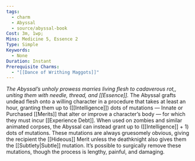 ```yaml
---
tags:
  - charm
  - Abyssal
  - source/abyssal-book
Cost: 3m, 1wp; 
Mins: Medicine 5, Essence 2
Type: Simple
Keywords:
  - None
Duration: Instant
Prerequisite Charms:
  - "[[Dance of Writhing Maggots]]"
---
```

*The Abyssal’s unholy prowess marries living flesh to cadaverous rot,, uniting them with needle, thread, and [[Essence]].*
The Abyssal grafts undead flesh onto a willing character in a procedure that takes at least an hour, granting them up to ([[Intelligence]]) dots of mutations — Innate or Purchased [[Merits]] that alter or improve a character’s body — for which they must incur [[Experience Debt]]. When used on zombies and similar animated corpses, the Abyssal can instead grant up to ([[Intelligence]] + 1) dots of mutations.
These mutations are always gruesomely obvious, giving the recipient the [[Hideous]] Merit unless the deathknight also gives them the [[Subtlety|Subtle]] mutation. It’s possible to surgically remove these mutations, though the process is lengthy, painful, and damaging.